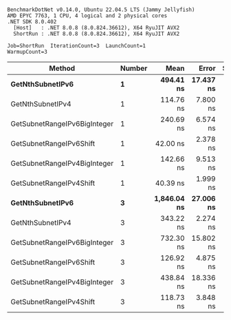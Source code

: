 ```

BenchmarkDotNet v0.14.0, Ubuntu 22.04.5 LTS (Jammy Jellyfish)
AMD EPYC 7763, 1 CPU, 4 logical and 2 physical cores
.NET SDK 8.0.402
  [Host]   : .NET 8.0.8 (8.0.824.36612), X64 RyuJIT AVX2
  ShortRun : .NET 8.0.8 (8.0.824.36612), X64 RyuJIT AVX2

Job=ShortRun  IterationCount=3  LaunchCount=1  
WarmupCount=3  

```
| Method                       | Number | Mean        | Error     | StdDev   | Min         | Max         | Gen0   | Allocated |
|----------------------------- |------- |------------:|----------:|---------:|------------:|------------:|-------:|----------:|
| **GetNthSubnetIPv6**             | **1**      |   **494.41 ns** | **17.437 ns** | **0.956 ns** |   **493.84 ns** |   **495.52 ns** | **0.0076** |     **696 B** |
| GetNthSubnetIPv4             | 1      |   114.76 ns |  7.800 ns | 0.428 ns |   114.34 ns |   115.19 ns | 0.0019 |     160 B |
| GetSubnetRangeIPv6BigInteger | 1      |   240.69 ns |  6.574 ns | 0.360 ns |   240.34 ns |   241.06 ns | 0.0048 |     432 B |
| GetSubnetRangeIPv6Shift      | 1      |    42.00 ns |  2.378 ns | 0.130 ns |    41.85 ns |    42.07 ns | 0.0019 |     160 B |
| GetSubnetRangeIPv4BigInteger | 1      |   142.66 ns |  9.513 ns | 0.521 ns |   142.21 ns |   143.23 ns | 0.0024 |     208 B |
| GetSubnetRangeIPv4Shift      | 1      |    40.39 ns |  1.999 ns | 0.110 ns |    40.27 ns |    40.49 ns | 0.0021 |     176 B |
| **GetNthSubnetIPv6**             | **3**      | **1,846.04 ns** | **27.006 ns** | **1.480 ns** | **1,845.17 ns** | **1,847.75 ns** | **0.0248** |    **2168 B** |
| GetNthSubnetIPv4             | 3      |   343.22 ns |  2.274 ns | 0.125 ns |   343.14 ns |   343.37 ns | 0.0057 |     480 B |
| GetSubnetRangeIPv6BigInteger | 3      |   732.30 ns | 15.802 ns | 0.866 ns |   731.39 ns |   733.11 ns | 0.0153 |    1296 B |
| GetSubnetRangeIPv6Shift      | 3      |   126.92 ns |  4.875 ns | 0.267 ns |   126.66 ns |   127.19 ns | 0.0057 |     480 B |
| GetSubnetRangeIPv4BigInteger | 3      |   438.84 ns | 18.336 ns | 1.005 ns |   437.91 ns |   439.91 ns | 0.0072 |     624 B |
| GetSubnetRangeIPv4Shift      | 3      |   118.73 ns |  3.848 ns | 0.211 ns |   118.56 ns |   118.97 ns | 0.0062 |     528 B |
